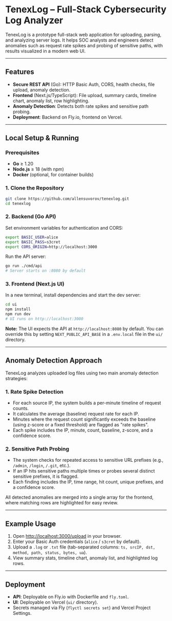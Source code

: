 # TenexLog – Full-Stack Cybersecurity Log Analyzer

TenexLog is a prototype full-stack web application for uploading, parsing, and analyzing server logs. It helps SOC analysts and engineers detect anomalies such as request rate spikes and probing of sensitive paths, with results visualized in a modern web UI.

---

## Features

- **Secure REST API** (Go): HTTP Basic Auth, CORS, health checks, file upload, anomaly detection.
- **Frontend** (Next.js/TypeScript): File upload, summary cards, timeline chart, anomaly list, row highlighting.
- **Anomaly Detection**: Detects both rate spikes and sensitive path probing.
- **Deployment**: Backend on Fly.io, frontend on Vercel.

---

## Local Setup & Running

### Prerequisites

- **Go** ≥ 1.20
- **Node.js** ≥ 18 (with npm)
- **Docker** (optional, for container builds)

### 1. Clone the Repository

```bash
git clone https://github.com/allensuvorov/tenexlog.git
cd tenexlog
```

### 2. Backend (Go API)

Set environment variables for authentication and CORS:

```bash
export BASIC_USER=alice
export BASIC_PASS=s3cret
export CORS_ORIGIN=http://localhost:3000
```

Run the API server:

```bash
go run ./cmd/api
# Server starts on :8080 by default
```

### 3. Frontend (Next.js UI)

In a new terminal, install dependencies and start the dev server:

```bash
cd ui
npm install
npm run dev
# UI runs on http://localhost:3000
```

**Note:** The UI expects the API at `http://localhost:8080` by default. You can override this by setting `NEXT_PUBLIC_API_BASE` in a `.env.local` file in the `ui/` directory.

---

## Anomaly Detection Approach

TenexLog analyzes uploaded log files using two main anomaly detection strategies:

### 1. **Rate Spike Detection**
- For each source IP, the system builds a per-minute timeline of request counts.
- It calculates the average (baseline) request rate for each IP.
- Minutes where the request count significantly exceeds the baseline (using z-score or a fixed threshold) are flagged as "rate spikes".
- Each spike includes the IP, minute, count, baseline, z-score, and a confidence score.

### 2. **Sensitive Path Probing**
- The system checks for repeated access to sensitive URL prefixes (e.g., `/admin`, `/login`, `/.git`, etc.).
- If an IP hits sensitive paths multiple times or probes several distinct sensitive prefixes, it is flagged.
- Each finding includes the IP, time range, hit count, unique prefixes, and a confidence score.

All detected anomalies are merged into a single array for the frontend, where matching rows are highlighted for easy review.

---

## Example Usage

1. Open [http://localhost:3000/upload](http://localhost:3000/upload) in your browser.
2. Enter your Basic Auth credentials (`alice` / `s3cret` by default).
3. Upload a `.log` or `.txt` file (tab-separated columns: `ts, srcIP, dst, method, path, status, bytes, ua`).
4. View summary stats, timeline chart, anomaly list, and highlighted log rows.

---

## Deployment

- **API**: Deployable on Fly.io with Dockerfile and `fly.toml`.
- **UI**: Deployable on Vercel (`ui/` directory).
- Secrets managed via Fly (`flyctl secrets set`) and Vercel Project Settings.